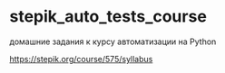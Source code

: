 # stepik_auto_tests_course
домашние задания к курсу автоматизации на Python

https://stepik.org/course/575/syllabus
